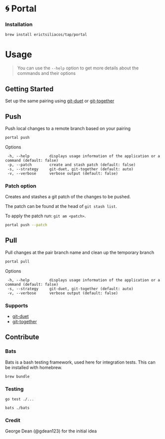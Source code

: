 # 🌀 Portal

### Installation
```brew install erictsiliacos/tap/portal```

# Usage

> You can use the `--help` option to get more details about the commands and their options

## Getting Started

Set up the same pairing using [git-duet](https://github.com/git-duet/git-duet) or [git-together](https://github.com/kejadlen/git-together)

## Push

Push local changes to a remote branch based on your pairing

```bash
portal push
```

Options

```
 -h, --help         displays usage information of the application or a command (default: false)
 -p, --patch        create and stash patch (default: false)
 -s, --strategy     git-duet, git-together (default: auto)
 -v, --verbose      verbose output (default: false)
```

### Patch option

Creates and stashes a git patch of the changes to be pushed.

The patch can be found at the head of `git stash list`. 

To apply the patch run: `git am <patch>`.

```bash
portal push --patch
```

## Pull

Pull changes at the pair branch name and clean up the temporary branch

```bash
portal pull
```

Options

```
 -h, --help         displays usage information of the application or a command (default: false)
 -s, --strategy     git-duet, git-together (default: auto)
 -v, --verbose      verbose output (default: false)
```
  
### Supports
- [git-duet](https://github.com/git-duet/git-duet)
- [git-together](https://github.com/kejadlen/git-together)

## Contribute

### Bats
Bats is a bash testing framework, used here for integration tests. This can be installed with homebrew.

```brew bundle```

### Testing
```go test ./...```

```bats ./bats```

### Credit 

George Dean (@gdean123) for the initial idea
